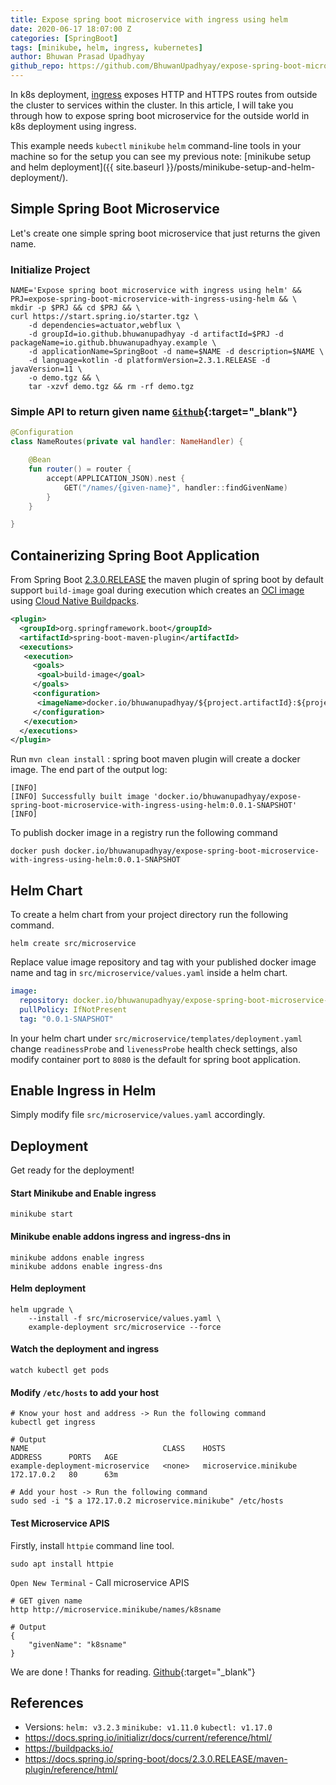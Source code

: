```yaml
---
title: Expose spring boot microservice with ingress using helm
date: 2020-06-17 18:07:00 Z
categories: [SpringBoot]
tags: [minikube, helm, ingress, kubernetes]
author: Bhuwan Prasad Upadhyay
github_repo: https://github.com/BhuwanUpadhyay/expose-spring-boot-microservice-with-ingress-using-helm
---
```


In k8s deployment, [ingress](https://kubernetes.io/docs/concepts/services-networking/ingress/) exposes HTTP and HTTPS routes from outside the cluster to services within the cluster.
In this article, I will take you through how to expose spring boot microservice for the outside world in k8s deployment using ingress.

This example needs `kubectl` `minikube` `helm` command-line tools in your machine so for the setup you can see my previous note: [minikube setup and helm deployment]({{ site.baseurl }}/posts/minikube-setup-and-helm-deployment/).

## Simple Spring Boot Microservice

Let's create one simple spring boot microservice that just returns the given name. 

### Initialize Project

```shell
NAME='Expose spring boot microservice with ingress using helm' && PRJ=expose-spring-boot-microservice-with-ingress-using-helm && \
mkdir -p $PRJ && cd $PRJ && \
curl https://start.spring.io/starter.tgz \
    -d dependencies=actuator,webflux \
    -d groupId=io.github.bhuwanupadhyay -d artifactId=$PRJ -d packageName=io.github.bhuwanupadhyay.example \
    -d applicationName=SpringBoot -d name=$NAME -d description=$NAME \
    -d language=kotlin -d platformVersion=2.3.1.RELEASE -d javaVersion=11 \
    -o demo.tgz && \
    tar -xzvf demo.tgz && rm -rf demo.tgz
```

### Simple API to return given name [`Github`]({{page.github_repo}}/blob/master/src/main/kotlin/io/github/bhuwanupadhyay/example/NameManager.kt){:target="_blank"}

```kotlin
@Configuration
class NameRoutes(private val handler: NameHandler) {

    @Bean
    fun router() = router {
        accept(APPLICATION_JSON).nest {
            GET("/names/{given-name}", handler::findGivenName)
        }
    }

}
```

## Containerizing Spring Boot Application

From Spring Boot [2.3.0.RELEASE](https://docs.spring.io/spring-boot/docs/2.3.0.RELEASE/maven-plugin/reference/html/#build-image)
the maven plugin of spring boot by default support `build-image` goal during execution which creates an [OCI image](https://github.com/opencontainers/image-spec) using [Cloud Native Buildpacks](https://buildpacks.io/).

```xml
<plugin>
  <groupId>org.springframework.boot</groupId>
  <artifactId>spring-boot-maven-plugin</artifactId>
  <executions>
   <execution>
     <goals>
      <goal>build-image</goal>
     </goals>
     <configuration>
      <imageName>docker.io/bhuwanupadhyay/${project.artifactId}:${project.version}</imageName>
     </configuration>
   </execution>
  </executions>
</plugin>
``` 

Run `mvn clean install` : spring boot maven plugin will create a docker image. The end part of the output log:

```shell
[INFO]
[INFO] Successfully built image 'docker.io/bhuwanupadhyay/expose-spring-boot-microservice-with-ingress-using-helm:0.0.1-SNAPSHOT'
[INFO]
```

To publish docker image in a registry run the following command

```shell
docker push docker.io/bhuwanupadhyay/expose-spring-boot-microservice-with-ingress-using-helm:0.0.1-SNAPSHOT
```

## Helm Chart

To create a helm chart from your project directory run the following command.

```shell
helm create src/microservice
```

Replace value image repository and tag with your published docker image name and tag in `src/microservice/values.yaml` inside a helm chart.

```yaml
image:
  repository: docker.io/bhuwanupadhyay/expose-spring-boot-microservice-with-ingress-using-helm
  pullPolicy: IfNotPresent
  tag: "0.0.1-SNAPSHOT"
```

In your helm chart under `src/microservice/templates/deployment.yaml` change `readinessProbe` and `livenessProbe` health check settings, also modify container port to `8080` is the default for spring boot application.

<script type="text/javascript" charset="UTF-8" src="https://gist-it.appspot.com/github.com/BhuwanUpadhyay/expose-spring-boot-microservice-with-ingress-using-helm/blob/master/src/microservice/templates/deployment.yaml?footer=minimal&slice=26:46"></script>

## Enable Ingress in Helm

Simply modify file `src/microservice/values.yaml` accordingly.

<script type="text/javascript" charset="UTF-8" src="https://gist-it.appspot.com/github.com/BhuwanUpadhyay/expose-spring-boot-microservice-with-ingress-using-helm/blob/master/src/microservice/values.yaml?footer=minimal&slice=20:28"></script> 

## Deployment

Get ready for the deployment!

#### Start Minikube and Enable ingress
```shell
minikube start
```

#### Minikube enable addons ingress and ingress-dns in 
```shell
minikube addons enable ingress
minikube addons enable ingress-dns
```

#### Helm deployment
```shell
helm upgrade \
    --install -f src/microservice/values.yaml \
    example-deployment src/microservice --force
```

#### Watch the deployment and ingress
```shell
watch kubectl get pods
```

#### Modify `/etc/hosts` to add your host
```shell
# Know your host and address -> Run the following command
kubectl get ingress

# Output
NAME                              CLASS    HOSTS                   ADDRESS      PORTS   AGE
example-deployment-microservice   <none>   microservice.minikube   172.17.0.2   80      63m

# Add your host -> Run the following command
sudo sed -i "$ a 172.17.0.2 microservice.minikube" /etc/hosts
```

#### Test Microservice APIS
Firstly, install `httpie` command line tool.
```shell
sudo apt install httpie
```

`Open New Terminal` - Call microservice APIS

```shell
# GET given name
http http://microservice.minikube/names/k8sname

# Output
{
    "givenName": "k8sname"
}
```

We are done ! Thanks for reading. [Github]({{page.github_repo}}){:target="_blank"} 

## References
- Versions: `helm: v3.2.3` `minikube: v1.11.0` `kubectl: v1.17.0`
- https://docs.spring.io/initializr/docs/current/reference/html/
- https://buildpacks.io/
- https://docs.spring.io/spring-boot/docs/2.3.0.RELEASE/maven-plugin/reference/html/
